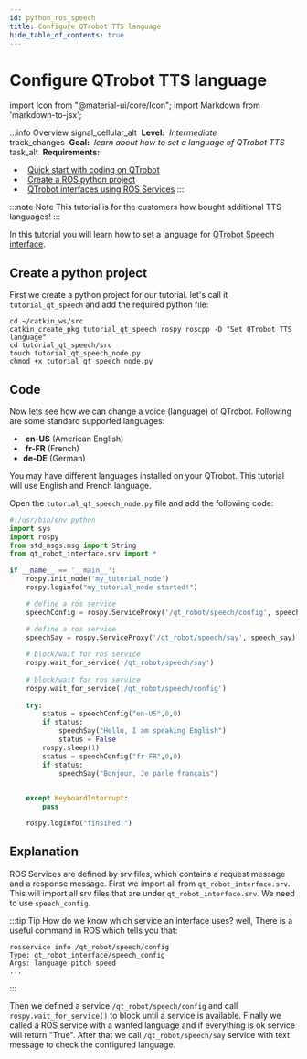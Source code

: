 ```yaml
---
id: python_ros_speech
title: Configure QTrobot TTS language
hide_table_of_contents: true
---
```


# Configure QTrobot TTS language

import Icon from "@material-ui/core/Icon";
import Markdown from 'markdown-to-jsx';

:::info Overview
<Icon>signal_cellular_alt</Icon> <Markdown>&nbsp;**Level:**&nbsp; *Intermediate*</Markdown>
<br/> <Icon> track_changes </Icon> <Markdown>&nbsp;**Goal:**&nbsp; *learn about how to set a language of QTrobot TTS*</Markdown>
<br/> <Icon> task_alt </Icon> <Markdown>&nbsp;**Requirements:**</Markdown>

  - &nbsp;&nbsp;[Quick start with coding on QTrobot](/docs/intro_code)
  - &nbsp;&nbsp;[Create a ROS python project](/docs/tutorials/python/python_ros_project)
  - &nbsp;&nbsp;[QTrobot interfaces using ROS Services](/docs/tutorials/python/python_ros_services)
:::


:::note Note
This tutorial is for the customers how bought additional TTS languages!
:::

In this tutorial you will learn how to set a language for [QTrobot Speech interface](/docs/api_ros#speech-interface).

## Create a python project 
First we create a python project for our tutorial. let's call it `tutorial_qt_speech` and add the required python file: 

```
cd ~/catkin_ws/src
catkin_create_pkg tutorial_qt_speech rospy roscpp -D "Set QTrobot TTS language"
cd tutorial_qt_speech/src
touch tutorial_qt_speech_node.py
chmod +x tutorial_qt_speech_node.py
```

## Code
Now lets see how we can change a voice (language) of QTrobot. Following are some standard supported languages:

*  **en-US** (American English)
*  **fr-FR** (French)
*  **de-DE** (German)

You may have different languages installed on your QTrobot. This tutorial will use English and French language.

Open the `tutorial_qt_speech_node.py` file and add the following code:

```python
#!/usr/bin/env python
import sys
import rospy
from std_msgs.msg import String
from qt_robot_interface.srv import *

if __name__ == '__main__':
    rospy.init_node('my_tutorial_node')
    rospy.loginfo("my_tutorial_node started!")

    # define a ros service
    speechConfig = rospy.ServiceProxy('/qt_robot/speech/config', speech_config)

    # define a ros service
    speechSay = rospy.ServiceProxy('/qt_robot/speech/say', speech_say)
    
    # block/wait for ros service
    rospy.wait_for_service('/qt_robot/speech/say') 
    
    # block/wait for ros service
    rospy.wait_for_service('/qt_robot/speech/config') 
   
    try:
        status = speechConfig("en-US",0,0)
        if status:
            speechSay("Hello, I am speaking English")
            status = False
        rospy.sleep(1)
        status = speechConfig("fr-FR",0,0)
        if status:
            speechSay("Bonjour, Je parle français")
        

    except KeyboardInterrupt:
        pass

    rospy.loginfo("finsihed!")

```

## Explanation

ROS Services are defined by srv files, which contains a request message and a response message. First we import all from `qt_robot_interface.srv`. This will import all srv files that are under `qt_robot_interface.srv`. We need to use `speech_config`. 

:::tip Tip
How do we know which service an interface uses? well, There is a useful command in ROS which tells you that: 
```
rosservice info /qt_robot/speech/config
Type: qt_robot_interface/speech_config
Args: language pitch speed
...
```
:::

Then we defined a service `/qt_robot/speech/config` and call `rospy.wait_for_service()` to block until a service is available. 
Finally we called a ROS service with a wanted language and if everything is ok service will return "True". After that we call `/qt_robot/speech/say` service with text message to check the configured language.



